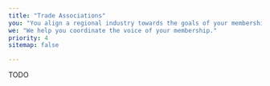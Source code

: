 ```yaml
---
title: "Trade Associations"
you: "You align a regional industry towards the goals of your membership."
we: "We help you coordinate the voice of your membership."
priority: 4
sitemap: false

---
```


TODO
